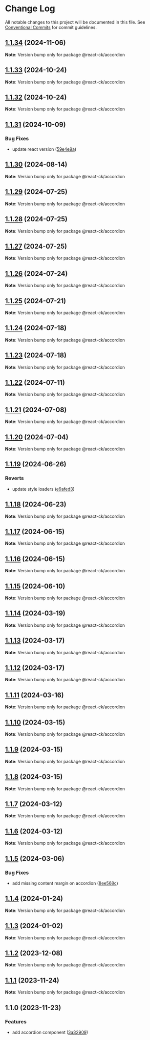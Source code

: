 # Change Log

All notable changes to this project will be documented in this file.
See [Conventional Commits](https://conventionalcommits.org) for commit guidelines.

## [1.1.34](https://github.com/abelflopes/react-ck/compare/@react-ck/accordion@1.1.33...@react-ck/accordion@1.1.34) (2024-11-06)

**Note:** Version bump only for package @react-ck/accordion





## [1.1.33](https://github.com/abelflopes/react-ck/compare/@react-ck/accordion@1.1.32...@react-ck/accordion@1.1.33) (2024-10-24)

**Note:** Version bump only for package @react-ck/accordion





## [1.1.32](https://github.com/abelflopes/react-ck/compare/@react-ck/accordion@1.1.31...@react-ck/accordion@1.1.32) (2024-10-24)

**Note:** Version bump only for package @react-ck/accordion





## [1.1.31](https://github.com/abelflopes/react-ck/compare/@react-ck/accordion@1.1.30...@react-ck/accordion@1.1.31) (2024-10-09)


### Bug Fixes

* update react version ([59e4e9a](https://github.com/abelflopes/react-ck/commit/59e4e9afa979d29efdc793f3441ed528971844ca))



## [1.1.30](https://github.com/abelflopes/react-ck/compare/@react-ck/accordion@1.1.29...@react-ck/accordion@1.1.30) (2024-08-14)

**Note:** Version bump only for package @react-ck/accordion





## [1.1.29](https://github.com/abelflopes/react-ck/compare/@react-ck/accordion@1.1.28...@react-ck/accordion@1.1.29) (2024-07-25)

**Note:** Version bump only for package @react-ck/accordion





## [1.1.28](https://github.com/abelflopes/react-ck/compare/@react-ck/accordion@1.1.27...@react-ck/accordion@1.1.28) (2024-07-25)

**Note:** Version bump only for package @react-ck/accordion





## [1.1.27](https://github.com/abelflopes/react-ck/compare/@react-ck/accordion@1.1.26...@react-ck/accordion@1.1.27) (2024-07-25)

**Note:** Version bump only for package @react-ck/accordion





## [1.1.26](https://github.com/abelflopes/react-ck/compare/@react-ck/accordion@1.1.25...@react-ck/accordion@1.1.26) (2024-07-24)

**Note:** Version bump only for package @react-ck/accordion





## [1.1.25](https://github.com/abelflopes/react-ck/compare/@react-ck/accordion@1.1.24...@react-ck/accordion@1.1.25) (2024-07-21)

**Note:** Version bump only for package @react-ck/accordion





## [1.1.24](https://github.com/abelflopes/react-ck/compare/@react-ck/accordion@1.1.23...@react-ck/accordion@1.1.24) (2024-07-18)

**Note:** Version bump only for package @react-ck/accordion





## [1.1.23](https://github.com/abelflopes/react-ck/compare/@react-ck/accordion@1.1.22...@react-ck/accordion@1.1.23) (2024-07-18)

**Note:** Version bump only for package @react-ck/accordion





## [1.1.22](https://github.com/abelflopes/react-ck/compare/@react-ck/accordion@1.1.21...@react-ck/accordion@1.1.22) (2024-07-11)

**Note:** Version bump only for package @react-ck/accordion





## [1.1.21](https://github.com/abelflopes/react-ck/compare/@react-ck/accordion@1.1.20...@react-ck/accordion@1.1.21) (2024-07-08)

**Note:** Version bump only for package @react-ck/accordion





## [1.1.20](https://github.com/abelflopes/react-ck/compare/@react-ck/accordion@1.1.19...@react-ck/accordion@1.1.20) (2024-07-04)

**Note:** Version bump only for package @react-ck/accordion





## [1.1.19](https://github.com/abelflopes/react-ck/compare/@react-ck/accordion@1.1.18...@react-ck/accordion@1.1.19) (2024-06-26)


### Reverts

* update style loaders ([e9afed3](https://github.com/abelflopes/react-ck/commit/e9afed309e7893e95b4b02cceb7e9636670740b8))



## [1.1.18](https://github.com/abelflopes/react-ck/compare/@react-ck/accordion@1.1.17...@react-ck/accordion@1.1.18) (2024-06-23)

**Note:** Version bump only for package @react-ck/accordion





## [1.1.17](https://github.com/abelflopes/react-ck/compare/@react-ck/accordion@1.1.16...@react-ck/accordion@1.1.17) (2024-06-15)

**Note:** Version bump only for package @react-ck/accordion





## [1.1.16](https://github.com/abelflopes/react-ck/compare/@react-ck/accordion@1.1.15...@react-ck/accordion@1.1.16) (2024-06-15)

**Note:** Version bump only for package @react-ck/accordion





## [1.1.15](https://github.com/abelflopes/react-ck/compare/@react-ck/accordion@1.1.14...@react-ck/accordion@1.1.15) (2024-06-10)

**Note:** Version bump only for package @react-ck/accordion





## [1.1.14](https://github.com/abelflopes/react-ck/compare/@react-ck/accordion@1.1.13...@react-ck/accordion@1.1.14) (2024-03-19)

**Note:** Version bump only for package @react-ck/accordion





## [1.1.13](https://github.com/abelflopes/react-ck/compare/@react-ck/accordion@1.1.12...@react-ck/accordion@1.1.13) (2024-03-17)

**Note:** Version bump only for package @react-ck/accordion





## [1.1.12](https://github.com/abelflopes/react-ck/compare/@react-ck/accordion@1.1.11...@react-ck/accordion@1.1.12) (2024-03-17)

**Note:** Version bump only for package @react-ck/accordion





## [1.1.11](https://github.com/abelflopes/react-ck/compare/@react-ck/accordion@1.1.10...@react-ck/accordion@1.1.11) (2024-03-16)

**Note:** Version bump only for package @react-ck/accordion





## [1.1.10](https://github.com/abelflopes/react-ck/compare/@react-ck/accordion@1.1.9...@react-ck/accordion@1.1.10) (2024-03-15)

**Note:** Version bump only for package @react-ck/accordion





## [1.1.9](https://github.com/abelflopes/react-ck/compare/@react-ck/accordion@1.1.8...@react-ck/accordion@1.1.9) (2024-03-15)

**Note:** Version bump only for package @react-ck/accordion





## [1.1.8](https://github.com/abelflopes/react-ck/compare/@react-ck/accordion@1.1.7...@react-ck/accordion@1.1.8) (2024-03-15)

**Note:** Version bump only for package @react-ck/accordion





## [1.1.7](https://github.com/abelflopes/react-ck/compare/@react-ck/accordion@1.1.6...@react-ck/accordion@1.1.7) (2024-03-12)

**Note:** Version bump only for package @react-ck/accordion





## [1.1.6](https://github.com/abelflopes/react-ck/compare/@react-ck/accordion@1.1.5...@react-ck/accordion@1.1.6) (2024-03-12)

**Note:** Version bump only for package @react-ck/accordion





## [1.1.5](https://github.com/abelflopes/react-ck/compare/@react-ck/accordion@1.1.4...@react-ck/accordion@1.1.5) (2024-03-06)


### Bug Fixes

* add missing content margin on accordion ([8ee568c](https://github.com/abelflopes/react-ck/commit/8ee568c00c9ed9079f70f424cbe7b07f19371713))



## [1.1.4](https://github.com/abelflopes/react-ck/compare/@react-ck/accordion@1.1.3...@react-ck/accordion@1.1.4) (2024-01-24)

**Note:** Version bump only for package @react-ck/accordion





## [1.1.3](https://github.com/abelflopes/react-ck/compare/@react-ck/accordion@1.1.2...@react-ck/accordion@1.1.3) (2024-01-02)

**Note:** Version bump only for package @react-ck/accordion





## [1.1.2](https://github.com/abelflopes/react-ck/compare/@react-ck/accordion@1.1.1...@react-ck/accordion@1.1.2) (2023-12-08)

**Note:** Version bump only for package @react-ck/accordion





## [1.1.1](https://github.com/abelflopes/react-ck/compare/@react-ck/accordion@1.1.0...@react-ck/accordion@1.1.1) (2023-11-24)

**Note:** Version bump only for package @react-ck/accordion





## 1.1.0 (2023-11-23)


### Features

* add accordion component ([3a32909](https://github.com/abelflopes/react-ck/commit/3a32909d9ca572e0d04438d2ad398a4c48996f2e))
